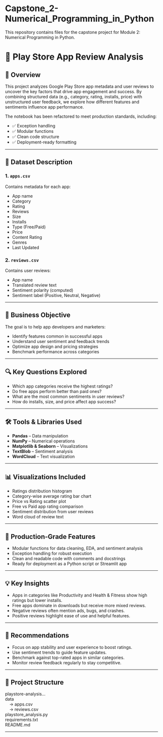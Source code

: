 # Capstone_2-Numerical_Programming_in_Python
This repository contains files for the capstone project for Module 2: Numerical Programming in Python.

# 📱 Play Store App Review Analysis

## 🧠 Overview

This project analyzes Google Play Store app metadata and user reviews to uncover the key factors that drive app engagement and success. By combining structured data (e.g., category, rating, installs, price) with unstructured user feedback, we explore how different features and sentiments influence app performance.

The notebook has been refactored to meet production standards, including:
- ✅ Exception handling
- ✅ Modular functions
- ✅ Clean code structure
- ✅ Deployment-ready formatting

---

## 📂 Dataset Description

### 1. `apps.csv`
Contains metadata for each app:
- App name
- Category
- Rating
- Reviews
- Size
- Installs
- Type (Free/Paid)
- Price
- Content Rating
- Genres
- Last Updated

### 2. `reviews.csv`
Contains user reviews:
- App name
- Translated review text
- Sentiment polarity (computed)
- Sentiment label (Positive, Neutral, Negative)

---

## 🎯 Business Objective

The goal is to help app developers and marketers:
- Identify features common in successful apps
- Understand user sentiment and feedback trends
- Optimize app design and pricing strategies
- Benchmark performance across categories

---

## 🔍 Key Questions Explored

- Which app categories receive the highest ratings?
- Do free apps perform better than paid ones?
- What are the most common sentiments in user reviews?
- How do installs, size, and price affect app success?

---

## 🛠️ Tools & Libraries Used

- **Pandas** – Data manipulation
- **NumPy** – Numerical operations
- **Matplotlib & Seaborn** – Visualizations
- **TextBlob** – Sentiment analysis
- **WordCloud** – Text visualization

---

## 📊 Visualizations Included

- Ratings distribution histogram
- Category-wise average rating bar chart
- Price vs Rating scatter plot
- Free vs Paid app rating comparison
- Sentiment distribution from user reviews
- Word cloud of review text

---

## 🧼 Production-Grade Features

- Modular functions for data cleaning, EDA, and sentiment analysis
- Exception handling for robust execution
- Clean and readable code with comments and docstrings
- Ready for deployment as a Python script or Streamlit app

---

## 💡 Key Insights

- Apps in categories like Productivity and Health & Fitness show high ratings but lower installs.
- Free apps dominate in downloads but receive more mixed reviews.
- Negative reviews often mention ads, bugs, and crashes.
- Positive reviews highlight ease of use and helpful features.

---

## 📌 Recommendations

- Focus on app stability and user experience to boost ratings.
- Use sentiment trends to guide feature updates.
- Benchmark against top-rated apps in similar categories.
- Monitor review feedback regularly to stay competitive.

---

## 📁 Project Structure
playstore-analysis...  
data  
&emsp;-> apps.csv  
&emsp;-> reviews.csv  
playstore_analysis.py  
requirements.txt  
README.md

---

